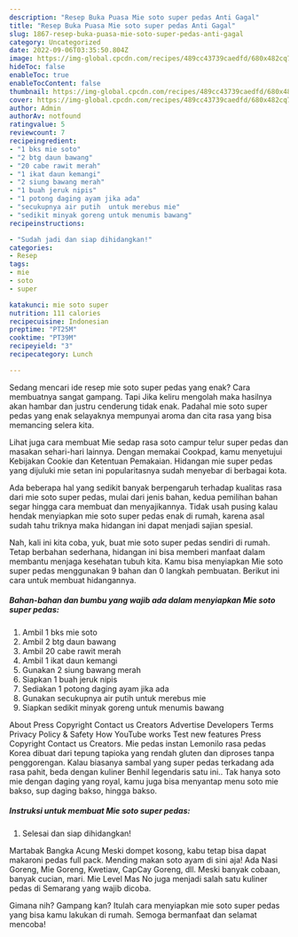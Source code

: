 ```yaml
---
description: "Resep Buka Puasa Mie soto super pedas Anti Gagal"
title: "Resep Buka Puasa Mie soto super pedas Anti Gagal"
slug: 1867-resep-buka-puasa-mie-soto-super-pedas-anti-gagal
category: Uncategorized
date: 2022-09-06T03:35:50.804Z
image: https://img-global.cpcdn.com/recipes/489cc43739caedfd/680x482cq70/mie-soto-super-pedas-foto-resep-utama.jpg
hideToc: false
enableToc: true
enableTocContent: false
thumbnail: https://img-global.cpcdn.com/recipes/489cc43739caedfd/680x482cq70/mie-soto-super-pedas-foto-resep-utama.jpg
cover: https://img-global.cpcdn.com/recipes/489cc43739caedfd/680x482cq70/mie-soto-super-pedas-foto-resep-utama.jpg
author: Admin
authorAv: notfound
ratingvalue: 5
reviewcount: 7
recipeingredient:
- "1 bks mie soto"
- "2 btg daun bawang"
- "20 cabe rawit merah"
- "1 ikat daun kemangi"
- "2 siung bawang merah"
- "1 buah jeruk nipis"
- "1 potong daging ayam jika ada"
- "secukupnya air putih  untuk merebus mie"
- "sedikit minyak goreng untuk menumis bawang"
recipeinstructions:

- "Sudah jadi dan siap dihidangkan!"
categories:
- Resep
tags:
- mie
- soto
- super

katakunci: mie soto super 
nutrition: 111 calories
recipecuisine: Indonesian
preptime: "PT25M"
cooktime: "PT39M"
recipeyield: "3"
recipecategory: Lunch

---
```



Sedang mencari ide resep mie soto super pedas yang enak? Cara membuatnya sangat gampang. Tapi Jika keliru mengolah maka hasilnya akan hambar dan justru cenderung tidak enak. Padahal mie soto super pedas yang enak selayaknya mempunyai aroma dan cita rasa yang bisa memancing selera kita.


Lihat juga cara membuat Mie sedap rasa soto campur telur super pedas dan masakan sehari-hari lainnya. Dengan memakai Cookpad, kamu menyetujui Kebijakan Cookie dan Ketentuan Pemakaian. Hidangan mie super pedas yang dijuluki mie setan ini popularitasnya sudah menyebar di berbagai kota.

Ada beberapa hal yang sedikit banyak berpengaruh terhadap kualitas rasa dari mie soto super pedas, mulai dari jenis bahan, kedua pemilihan bahan segar hingga cara membuat dan menyajikannya. Tidak usah pusing kalau hendak menyiapkan mie soto super pedas enak di rumah, karena asal sudah tahu triknya maka hidangan ini dapat menjadi sajian spesial.


Nah, kali ini kita coba, yuk, buat mie soto super pedas sendiri di rumah. Tetap berbahan sederhana, hidangan ini bisa memberi manfaat dalam membantu menjaga kesehatan tubuh kita. Kamu bisa menyiapkan Mie soto super pedas menggunakan 9 bahan dan 0 langkah pembuatan. Berikut ini cara untuk membuat hidangannya.

<!--inarticleads1-->

##### Bahan-bahan dan bumbu yang wajib ada dalam menyiapkan Mie soto super pedas:

1. Ambil 1 bks mie soto
1. Ambil 2 btg daun bawang
1. Ambil 20 cabe rawit merah
1. Ambil 1 ikat daun kemangi
1. Gunakan 2 siung bawang merah
1. Siapkan 1 buah jeruk nipis
1. Sediakan 1 potong daging ayam jika ada
1. Gunakan secukupnya air putih  untuk merebus mie
1. Siapkan sedikit minyak goreng untuk menumis bawang


About Press Copyright Contact us Creators Advertise Developers Terms Privacy Policy &amp; Safety How YouTube works Test new features Press Copyright Contact us Creators. Mie pedas instan Lemonilo rasa pedas Korea dibuat dari tepung tapioka yang rendah gluten dan diproses tanpa penggorengan. Kalau biasanya sambal yang super pedas terkadang ada rasa pahit, beda dengan kuliner Benhil legendaris satu ini.. Tak hanya soto mie dengan daging yang royal, kamu juga bisa menyantap menu soto mie bakso, sup daging bakso, hingga bakso. 

<!--inarticleads2-->

##### Instruksi untuk membuat Mie soto super pedas:


1. Selesai dan siap dihidangkan!

Martabak Bangka Acung Meski dompet kosong, kabu tetap bisa dapat makaroni pedas full pack. Mending makan soto ayam di sini aja! Ada Nasi Goreng, Mie Goreng, Kwetiaw, CapCay Goreng, dll. Meski banyak cobaan, banyak cucian, mari. Mie Level Mas No juga menjadi salah satu kuliner pedas di Semarang yang wajib dicoba. 

Gimana nih? Gampang kan? Itulah cara menyiapkan mie soto super pedas yang bisa kamu lakukan di rumah. Semoga bermanfaat dan selamat mencoba!
